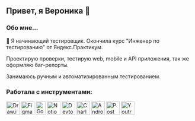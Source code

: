 ## Привет, я Вероника 👋

### Обо мне...
🌱 Я начинающий тестировщик. Окончила курс "Инженер по тестированию" от Яндекс.Практикум.

Проектирую проверки, тестирую web, mobile и API приложения, так же оформляю баг-репорты.

Занимаюсь ручным и автоматизированным тестированием.

### Работала с инструментами:
<p align="left"> 
  <a href="https://www.drawio.com/" target="_blank" rel="noreferrer"><img src="https://github.com/user-attachments/assets/25e7af86-e713-4d4c-885e-6c4ad1d8b76d" width="36" height="36" alt="Draw.io" /></a>
  <a href="https://www.figma.com/" target="_blank" rel="noreferrer"><img src="https://raw.githubusercontent.com/danielcranney/readme-generator/main/public/icons/skills/figma-colored.svg" width="36" height="36" alt="Figma" /></a>
  <a href="https://docs.google.com/" target="_blank" rel="noreferrer"><img src="https://github.com/user-attachments/assets/4fee6efd-dd5a-4c90-95f6-6aafc54ed88d" width="26" height="36" alt="Google Sheets" /></a>
  <a href="https://www.notion.so/" target="_blank" rel="noreferrer"><img src="https://github.com/user-attachments/assets/61293e5c-b3ba-4c32-8777-d74dbb8b26a0" width="36" height="36" alt="Notion" /></a>
    <a><img src="https://d33wubrfki0l68.cloudfront.net/38b5c953a4667366685d55db55d057c86db1fc54/a0fdc/static/acae6b24d940347661ca901ea07f47c1/chrome-dev-logo-icon.png" width="36" height="36" alt="Devtools" /></a>
  <a href="https://www.charlesproxy.com/" target="_blank" rel="noreferrer"><img src="https://davidwalsh.name/demo/charlesproxyicon.svg" width="36" height="36" alt="Charles" /></a>
  <a href="developer.android.com" target="_blank" rel="noreferrer"><img src="https://github.com/user-attachments/assets/12a52a01-f617-44c4-81ca-abc8b1202429" width="36" height="36" alt="Android Studio" /></a>
  <a href="https://www.postman.com/" target="_blank" rel="noreferrer"><img src="https://seeklogo.com/images/P/postman-logo-0087CA0D15-seeklogo.com.png" title="postman" width="36" height="36" alt="Postman" /></a>
  <a href="https://www.jetbrains.com/youtrack/" target="_blank" rel="noreferrer"><img src="https://upload.wikimedia.org/wikipedia/commons/9/95/YouTrack_Icon.png" width="36" height="36" alt="Youtrack" /></a>
</p> 
<!--
**feronivan/feronivan** is a ✨ _special_ ✨ repository because its `README.md` (this file) appears on your GitHub profile.
